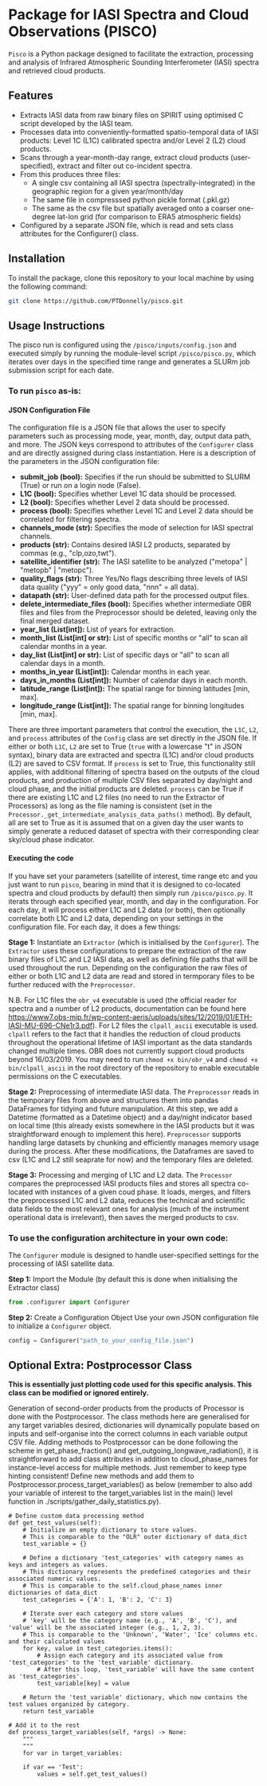 # Package for IASI Spectra and Cloud Observations (PISCO)

`Pisco` is a Python package designed to facilitate the extraction, processing and analysis of Infrared Atmospheric Sounding Interferometer (IASI) spectra and retrieved cloud products.

## Features

- Extracts IASI data from raw binary files on SPIRIT using optimised C script developed by the IASI team.
- Processes data into conveniently-formatted spatio-temporal data of IASI products: Level 1C (L1C) calibrated spectra and/or Level 2 (L2) cloud products.
- Scans through a year-month-day range, extract cloud products (user-specified), extract and filter out co-incident spectra.
- From this produces three files:
    - A single csv containing all IASI spectra (spectrally-integrated) in the geographic region for a given year/month/day
    - The same file in compresssed python pickle format (.pkl.gz)
    - The same as the csv file but spatially averaged onto a coarser one-degree lat-lon grid (for comparison to ERA5 atmospheric fields)
- Configured by a separate JSON file, which is read and sets class attributes for the Configurer() class.

## Installation

To install the package, clone this repository to your local machine by using the following command:

```bash
git clone https://github.com/PTDonnelly/pisco.git
```

## Usage Instructions
The pisco run is configured using the `/pisco/inputs/config.json` and executed simply by running the module-level script `/pisco/pisco.py`, which iterates over days in the specified time range and generates a SLURm job submission script for each date.

### To run `pisco` as-is:

#### JSON Configuration File
The configuration file is a JSON file that allows the user to specify parameters such as processing mode, year, month, day, output data path, and more. The JSON keys correspond to attributes of the `Configurer` class and are directly assigned during class instantiation. Here is a description of the parameters in the JSON configuration file:

- **submit_job (bool):** Specifies if the run should be submitted to SLURM (True) or run on a login node (False).
- **L1C (bool):** Specifies whether Level 1C data should be processed.
- **L2 (bool):** Specifies whether Level 2 data should be processed.
- **process (bool):** Specifies whether Level 1C and Level 2 data should be correlated for filtering spectra.
- **channels_mode (str):** Specifies the mode of selection for IASI spectral channels.
- **products (str):** Contains desired IASI L2 products, separated by commas (e.g., "clp,ozo,twt").
- **satellite_identifier (str):** The IASI satellite to be analyzed ("metopa" | "metopb" | "metopc").
- **quality_flags (str):** Three Yes/No flags describing three levels of IASI data quality ("yyy" = only good data, "nnn" = all data).
- **datapath (str):** User-defined data path for the processed output files.
- **delete_intermediate_files (bool):** Specifies whether intermediate OBR files and files from the Preprocessor should be deleted, leaving only the final merged dataset.
- **year_list (List[int]):** List of years for extraction.
- **month_list (List[int] or str):** List of specific months or "all" to scan all calendar months in a year.
- **day_list (List[int] or str):** List of specific days or "all" to scan all calendar days in a month.
- **months_in_year (List[int]):** Calendar months in each year.
- **days_in_months (List[int]):** Number of calendar days in each month.
- **latitude_range (List[int]):** The spatial range for binning latitudes [min, max].
- **longitude_range (List[int]):** The spatial range for binning longitudes [min, max].

There are three important parameters that control the execution, the `L1C`, `L2`, and `process` attributes of the `Config` class are set directly in the JSON file. If either or both `L1C`, `L2` are set to True (`true` with a lowercase "t" in JSON syntax), binary data are extracted and spectra (L1C) and/or cloud products (L2) are saved to CSV format. If `process` is set to True, this functionality still applies, with additional filtering of spectra based on the outputs of the cloud products, and production of multiple CSV files separated by day/night and cloud phase, and the initial products are deleted. `process` can be True if there are existing L1C and L2 files (no need to run the Extractor of Processors) as long as the file naming is consistent (set in the `Processor._get_intermediate_analysis_data_paths()` method). By default, all are set to True as it is assumed that on a given day the user wants to simply generate a reduced dataset of spectra with their corresponding clear sky/cloud phase indicator.

#### Executing the code

If you have set your parameters (satellite of interest, time range etc and you just want to run `pisco`, bearing in mind that it is designed to co-located spectra and cloud products by default) then simply run `/pisco/pisco.py`. It iterats through each specified year, month, and day in the configuration. For each day, it will process either L1C and L2 data (or both), then optionally correlate both L1C and L2 data, depending on your settings in the configuration file. For each day, it does a few things:

**Stage 1:** Instantiate an `Extractor` (which is initialised by the `Configurer`). The `Extractor` uses these configurations to prepare the extraction of the raw binary files of L1C and L2 IASI data, as well as defining file paths that will be used throughout the run. Depending on the configuration the raw files of either or both L1C and L2 data are read and stored in termporary files to be further reduced with the `Preprocessor`.

N.B. For L1C files the `obr_v4` executable is used (the official reader for spectra and a number of L2 products, documentation can be found here https://www7.obs-mip.fr/wp-content-aeris/uploads/sites/12/2019/01/ETH-IASI-MU-696-CNe1r3.pdf). For L2 files the `clpall_ascii` executable is used. `clpall` refers to the fact that it handles the reduction of cloud products throughout the operational lifetime of IASI important as the data standards changed multiple times. OBR does not currently support cloud products beyond 16/03/2019. You may need to run `chmod +x bin/obr_v4` and `chmod +x bin/clpall_ascii` in the root directory of the repository to enable executable permissions on the C executables.

**Stage 2:** Preprocessing of intermediate IASI data. The `Preprocessor` reads in the temporary files from above and structures them into pandas DataFrames for tidying and future manipulation. At this step, we add a Datetime (formatted as a Datetime object) and a day/night indicator based on local time (this already exists somewhere in the IASI products but it was straightforward enough to implement this here). `Preprocessor` supports handling large datasets by chunking and efficiently manages memory usage during the process. After these modifications, the Dataframes are saved to csv (L1C and L2 still seaprate for now) and the temporary files are deleted.

**Stage 3:** Processing and merging of L1C and L2 data. The `Processor` compares the preprocessed IASI products files and stores all spectra co-located with instances of a given coud phase. It loads, merges, and filters the preprocesssed L1C and L2 data, reduces the technical and scientific data fields to the most relevant ones for analysis (much of the instrument operational data is irrelevant), then saves the merged products to csv.

### To use the configuration architecture in your own code:
The `Configurer` module is designed to handle user-specified settings for the processing of IASI satellite data.

**Step 1:** Import the Module (by default this is done when initialising the Extractor class)
```python
from .configurer import Configurer
```

**Step 2:** Create a Configuration Object
Use your own JSON configuration file to initialize a `Configurer` object.

```python
config = Configurer("path_to_your_config_file.json")
```

## Optional Extra: Postprocessor Class
**This is essentially just plotting code used for this specific analysis. This class can be modified or ignored entirely.**

Generation of second-order products from the products of Processor is done with the Postprocessor. The class methods here are generalised for any target variables desired, dictionaries will dynamically populate based on inputs and self-organise into the correct columns in each variable output CSV file. Adding methods to Postprocessor can be done following the scheme in get_phase_fraction() and get_outgoing_longwave_radiation(), it is straightforward to add class attributes in addition to cloud_phase_names for instance-level access for multiple methods. Just remember to keep type hinting consistent! Define new methods and add them to Postprocessor.process_target_variables() as below (remember to also add your variable of interest to the target_variables list in the main() level function in ./scripts/gather_daily_statistics.py).

    # Define custom data processing method
    def get_test_values(self):
        # Initialize an empty dictionary to store values.
        # This is comparable to the "OLR" outer dictionary of data_dict
        test_variable = {}

        # Define a dictionary 'test_categories' with category names as keys and integers as values.
        # This dictionary represents the predefined categories and their associated numeric values.
        # This is comparable to the self.cloud_phase_names inner dictionaries of data_dict
        test_categories = {'A': 1, 'B': 2, 'C': 3}

        # Iterate over each category and store values
        # 'key' will be the category name (e.g., 'A', 'B', 'C'), and 'value' will be the associated integer (e.g., 1, 2, 3).
        # This is comparable to the 'Unknown', 'Water', 'Ice' columns etc. and their calculated values
        for key, value in test_categories.items():
            # Assign each category and its associated value from 'test_categories' to the 'test_variable' dictionary.
            # After this loop, 'test_variable' will have the same content as 'test_categories'.
            test_variable[key] = value

        # Return the 'test_variable' dictionary, which now contains the test values organized by category.
        return test_variable

    # Add it to the rest
    def process_target_variables(self, *args) -> None:
        """
        """
        for var in target_variables:

        if var == 'Test':
            values = self.get_test_values()
